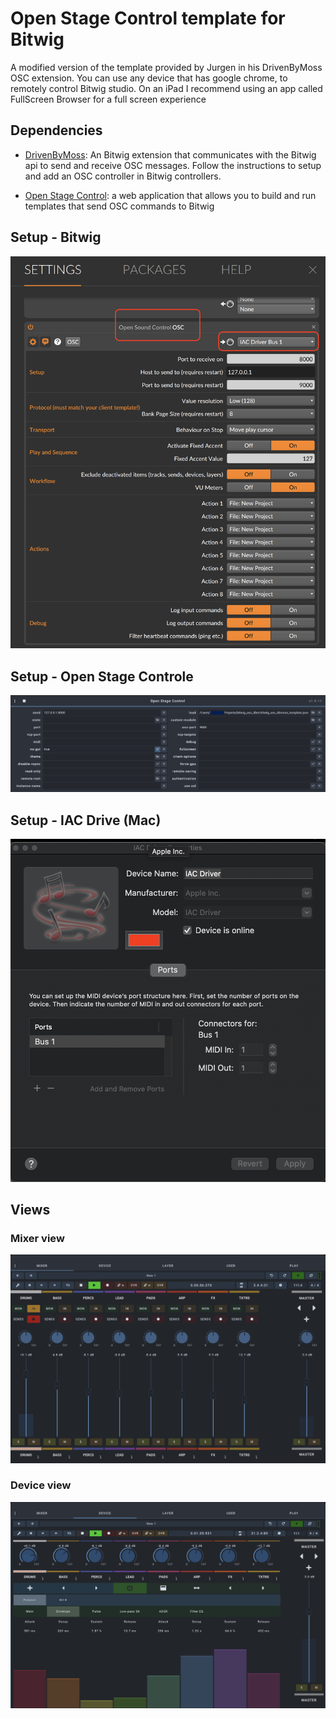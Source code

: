 # Open Stage Control template for Bitwig
A modified version of the template provided by Jurgen in his DrivenByMoss OSC extension.
You can use any device that has google chrome, to remotely control Bitwig studio.
On an iPad I recommend using an app called FullScreen Browser for a full screen experience

## Dependencies
- [DrivenByMoss](http://mossgrabers.de/Software/Bitwig/Bitwig.html):
An Bitwig extension that communicates with the Bitwig  api to send and receive OSC messages. Follow the instructions to setup and add an OSC controller in Bitwig controllers.

- [Open Stage Control](https://openstagecontrol.ammd.net/): a web application that allows you to build and run templates that send OSC commands to Bitwig

## Setup - Bitwig
![Bitwig settings](img/setup_bitwig.png)

## Setup - Open Stage Controle
![Open Stage control settings](img/setup_osc.png)

## Setup - IAC Drive (Mac)
![Mac Audio/Midi IAC driver settings](img/setup_iac.png)

## Views
### Mixer view
![iPad mixer view](img/view_ipad_mixer.png)

### Device view
![iPad device view](img/view_ipad_device.png)
